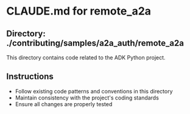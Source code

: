 # CLAUDE.md for remote_a2a

## Directory: ./contributing/samples/a2a_auth/remote_a2a

This directory contains code related to the ADK Python project.

## Instructions
- Follow existing code patterns and conventions in this directory
- Maintain consistency with the project's coding standards
- Ensure all changes are properly tested
